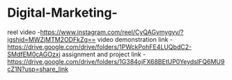 # Digital-Marketing-

reel video -https://www.instagram.com/reel/CyQAGvmygyv/?igshid=MWZjMTM2ODFkZg==
video demonstration link - https://drive.google.com/drive/folders/1PWckPohFE4LUQbdC2-SMdfEM0cAGOzxj
 assignment and project link - https://drive.google.com/drive/folders/1G384ojFX68BEtUP0YeydsIFQ6MU9cZ1N?usp=share_link
